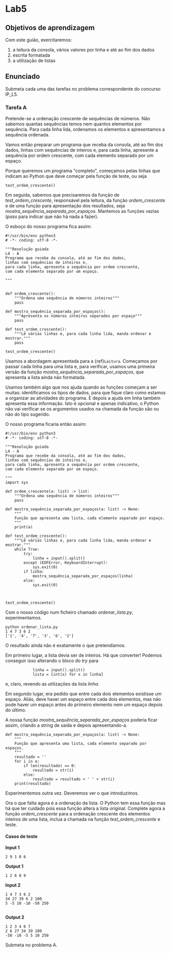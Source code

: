 # Lab5

## Objetivos de aprendizagem

Com este guião, exercitaremos:

1. a leitura da consola, vários valores por linha e até ao fim dos dados
1. escrita formatada
1. a utilização de listas

## Enunciado

Submeta cada uma das tarefas no problema correspondente do concurso IP_L5.


### Tarefa A

Pretende-se a ordenação crescente de sequências de números. Não sabemos quantas sequências temos nem quantos elementos por sequência. Para cada linha lida, ordenamos os elementos e apresentamos a sequência ordenada.

Vamos então preparar um programa que receba da consola, até ao fim dos dados, linhas com sequências de inteiros e, para cada linha, apresente a sequência por ordem crescente, com cada elemento separado por um espaço. 

Porque queremos um programa "completo", começamos pelas linhas que indicam ao Python que deve começar pela função de teste, ou seja

```
test_ordem_crescente()
```

Em seguida, sabemos que precisaremos da função de  *test_ordem_crescente*, responsável pela leitura, da função *ordem_crescente* e de uma função para apresentação dos resultados, seja *mostra_sequência_separada_por_espaços*. 
Mantemos as funções vazias (*pass* para indicar que não há nada a fazer).


O esboço do nosso programa fica assim:

```
#!/usr/bin/env python3
# -*- coding: utf-8 -*-

"""Resolução guiada
L4 - A
Programa que recebe da consola, até ao fim dos dados, 
linhas com sequências de inteiros e, 
para cada linha, apresenta a sequência por ordem crescente, 
com cada elemento separado por um espaço.

"""


def ordem_crescente():
    """Ordena uma sequência de números inteiros"""
    pass

def mostra_sequência_separada_por_espaços():
    """Apresenta os números inteiros separados por espaço"""
    pass

def test_ordem_crescente():
    """Lê várias linhas e, para cada linha lida, manda ordenar e mostrar."""
    pass  

test_ordem_crescente()
```

Usamos a abordagem apresentada para a {ref}`Leitura`.
Começamos por passar cada linha para uma lista e, para verificar, usamos uma primeira versão da função *mostra_sequência_separada_por_espaços*, que apresenta a lista ainda não formatada.

Usamos também algo que nos ajuda quando as funções começam a ser muitas: identificamos os tipos de dados, para que fique claro como estamos a organizar as atividades do programa. E depois a ajuda em linha também apresenta essa informação. Isto é opcional e apenas indicativo, o Python não vai verificar se os argumentos usados na chamada da função são ou não do tipo sugerido.


O nosso programa ficaria então assim:

```
#!/usr/bin/env python3
# -*- coding: utf-8 -*-

"""Resolução guiada
L4 - A
Programa que recebe da consola, até ao fim dos dados, 
linhas com sequências de inteiros e, 
para cada linha, apresenta a sequência por ordem crescente, 
com cada elemento separado por um espaço.

"""
import sys

def ordem_crescente(a: list) -> list:
    """Ordena uma sequência de números inteiros"""
    pass

def mostra_sequência_separada_por_espaços(a: list) -> None:
    """
    Função que apresenta uma lista, cada elemento separado por espaço.
    """
    print(a)

def test_ordem_crescente():
    """Lê várias linhas e, para cada linha lida, manda ordenar e mostrar."""
    while True:
        try:
            linha = input().split()
        except (EOFError, KeyboardInterrupt):
            sys.exit(0)
        if linha:
            mostra_sequência_separada_por_espaços(linha)
        else:
            sys.exit(0)

    

test_ordem_crescente()

```


Com o nosso código num ficheiro chamado *ordenar_lista.py*, experimentamos.

```
python ordenar_lista.py 
1 4 7 3 6 2
['1', '4', '7', '3', '6', '2']
```

O resultado ainda não é exatamente o que pretendíamos.

Em primeiro lugar, a lista devia ser de inteiros. Há que converter! Podemos conseguir isso alterando o bloco do *try* para

```
            linha = input().split()
            lista = [int(x) for x in linha]
```

e, claro, revendo as utilizações da lista *linha*.


Em segundo lugar, era pedido que entre cada dois elementos existisse um espaço.
Aliás, deve haver um espaço entre cada dois elementos, mas não pode haver um espaço antes do primeiro elemento nem um espaço depois do último.

A nossa função *mostra_sequência_separada_por_espaços* poderia ficar assim, criando a string de saída e depois apresentando-a.

```
def mostra_sequência_separada_por_espaços(a: list) -> None:
    """
    Função que apresenta uma lista, cada elemento separado por espaços.
    """
    resultado = ''
    for i in a: 
        if len(resultado) == 0:
            resultado = str(i)
        else:
            resultado = resultado + ' ' + str(i)
    print(resultado)
```

Experimentemos outra vez. Deveremos ver o que introduzimos.

Ora o que falta agora é a ordenação da lista. O Python tem essa função mas há que ter cuidado pois essa função altera a lista original. Complete agora a função *ordem_crescente* para a ordenação crescente dos elementos inteiros de uma lista, inclua a chamada na função *test_ordem_crescente* e teste.


#### Casos de teste 

**Input 1**

```
2 9 1 8 6

```

**Output 1**

```
1 2 6 8 9
```

**Input 2**

```
1 4 7 3 6 2
34 27 39 6 2 100
5 -5 10 -10 -50 250


```

**Output 2**

```
1 2 3 4 6 7
2 6 27 34 39 100
-50 -10 -5 5 10 250
```

Submeta no problema A.
